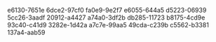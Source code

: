 e6130-7651e
6dce2-97cf0
fa0e9-9e2f7
e6055-644a5
d5223-06939
5cc26-3aadf
20912-a4427
a74a0-3df2b
db285-11723
b8175-4cd9e
93c40-c41d9
3282e-1d42a
a7c7e-99aa5
49cda-c239b
c5562-b3381
137a4-aab59